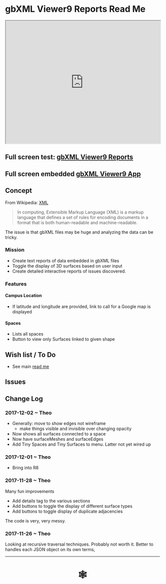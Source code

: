 <span style=display:none; >[You are now in a GitHub source code view - click this link to view Read Me file as a web page]( http://www.ladybug.tools/spider/index.html#gbxml-viewer/r8/gbxml-viewer9-05-reports/README.md "View file as a web page." ) </span>

# gbXML Viewer9 Reports Read Me


<iframe class=iframeReadMe src=http://www.ladybug.tools/spider/gbxml-viewer/r8/gbxml-viewer9-05-reports/test-gbxml-viewer9-reports.html width=100% height=400px >Iframes are not displayed on github.com</iframe>


## Full screen test: [gbXML Viewer9 Reports]( http://www.ladybug.tools/spider/gbxml-viewer/r8/gbxml-viewer9-05-reports/test-gbxml-viewer9-reports.html )

## Full screen embedded [ gbXML Viewer9 App]( http://www.ladybug.tools/spider/gbxml-viewer )


## Concept

From Wikipedia: [XML]( https://en.wikipedia.org/wiki/XML )

> In computing, Extensible Markup Language (XML) is a markup language that defines a set of rules for encoding documents in a format that is both human-readable and machine-readable.

The issue is that gbXML files may be huge and analyzing the data can be tricky.

### Mission

* Create text reports of data embedded in gbXML files
* Toggle the display of 3D surfaces based on user input
* Create detailed interactive reports of issues discovered.


### Features

#### Campus Location

* If latitude and longitude are provided, link to call for a Google map is displayed

#### Spaces

* Lists all spaces
* Button to view only Surfaces linked to given shape

 

## Wish list / To Do

* See main [read me]( http://www.ladybug.tools/spider/index.html#gbxml-viewer/README.md )


## Issues



## Change Log

### 2017-12-02 ~ Theo

* Generally: move to show edges not wireframe
	* make things visible and invisible over changing opacity
* Now shows all surfaces connected to a space
* Now have surfaceMeshes and surfaceEdges
* Add Tiny Spaces and Tiny Surfaces to menu. Latter not yet wired up



### 2017-12-01 ~ Theo

* Bring into R8

### 2017-11-28 ~ Theo

Many fun improvements

* Add details tag to the various sections
* Add buttons to toggle the display of different surface types
* Add buttons to toggle display of duplicate adjacencies

The code is very, very messy.

### 2017-11-26 ~ Theo

Looking at recursive traversal techniques. Probably not worth it. Better to handles each JSON object on its own terms,




***


# <center title="hello!" ><a href=javascript:window.scrollTo(0,0); style=text-decoration:none; > &#x1f578; </a></center>



